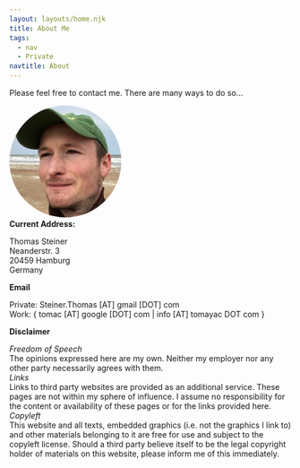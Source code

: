```yaml
---
layout: layouts/home.njk
title: About Me
tags:
  - nav
  - Private
navtitle: About
---
```

Please feel free to contact me. There are many ways to do so...
<div>
  <img style="border: 0; border-radius: 50%;" src="/images/thomas_steiner.jpg" alt="Thomas Steiner" width="200" height="200">
</div>
<b>Current Address:</b>
<p>
  Thomas Steiner<br>
  Neanderstr. 3<br>
  20459 Hamburg<br>
  Germany<br>
</p>
<b>Email</b>
<p>
  Private: Steiner.Thomas [AT] gmail [DOT] com<br>
  Work: { tomac [AT] google [DOT] com | info [AT] tomayac DOT com }
</p>
<b>Disclaimer</b>
<p>
  <i>Freedom of Speech</i>
  <br>
  The opinions expressed here are my own. Neither my employer nor any other party necessarily agrees with them.
  <br>
  <i>Links</i>
  <br>
   Links to third party websites are provided as an additional service. These pages are not within my sphere of influence. I    assume no responsibility for the content or availability of these pages or for the links provided here.<br>
  <i>Copyleft</i>
  <br>
  This website and all texts, embedded graphics (i.e. not the graphics I link to) and other materials belonging to it are free for use and subject to the copyleft license. Should a third party believe itself to be the legal copyright holder of materials on this website, please inform me of this immediately.
</p>
